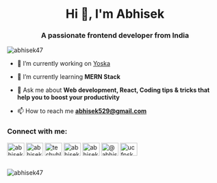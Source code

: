 <!--
**abhisek47/abhisek47** is a ✨ _special_ ✨ repository because its `README.md` (this file) appears on your GitHub profile.

Here are some ideas to get you started:

- 🔭 I’m currently working on ...
- 🌱 I’m currently learning ...
- 👯 I’m looking to collaborate on ...
- 🤔 I’m looking for help with ...
- 💬 Ask me about ...
- 📫 How to reach me: ...
- 😄 Pronouns: ...
- ⚡ Fun fact: ...
-->
<h1 align="center">Hi 👋, I'm Abhisek</h1>
<h3 align="center">A passionate frontend developer from India</h3>

<p align="left"> <img src="https://komarev.com/ghpvc/?username=abhisek47&label=Profile%20views&color=0e75b6&style=flat" alt="abhisek47" /> </p>

- 🔭 I’m currently working on [Yoska](https://www.yoska.in/)

- 🌱 I’m currently learning **MERN Stack**

- 💬 Ask me about **Web development, React, Coding tips & tricks that help you to boost your productivity**

- 📫 How to reach me **abhisek529@gmail.com**

<h3 align="left">Connect with me:</h3>
<p align="left">
<a href="https://dev.to/abhisekpaul" target="blank"><img align="center" src="https://raw.githubusercontent.com/rahuldkjain/github-profile-readme-generator/master/src/images/icons/Social/devto.svg" alt="abhisekpaul" height="30" width="40" /></a>
<a href="https://twitter.com/abhisekpaul__" target="blank"><img align="center" src="https://raw.githubusercontent.com/rahuldkjain/github-profile-readme-generator/master/src/images/icons/Social/twitter.svg" alt="abhisekpaul__" height="30" width="40" /></a>
<a href="https://instagram.com/techyblinder" target="blank"><img align="center" src="https://raw.githubusercontent.com/rahuldkjain/github-profile-readme-generator/master/src/images/icons/Social/instagram.svg" alt="techyblinder" height="30" width="40" /></a>
<a href="https://dribbble.com/abhisek05" target="blank"><img align="center" src="https://raw.githubusercontent.com/rahuldkjain/github-profile-readme-generator/master/src/images/icons/Social/dribbble.svg" alt="abhisek05" height="30" width="40" /></a>
<a href="https://www.behance.net/abhisekpaul" target="blank"><img align="center" src="https://raw.githubusercontent.com/rahuldkjain/github-profile-readme-generator/master/src/images/icons/Social/behance.svg" alt="abhisekpaul" height="30" width="40" /></a>
<a href="https://medium.com/@abhisekpaull__" target="blank"><img align="center" src="https://raw.githubusercontent.com/rahuldkjain/github-profile-readme-generator/master/src/images/icons/Social/medium.svg" alt="@abhisekpaull__" height="30" width="40" /></a>
<a href="https://www.youtube.com/c/ucfpsku9mefzhwftidxd3qaw" target="blank"><img align="center" src="https://raw.githubusercontent.com/rahuldkjain/github-profile-readme-generator/master/src/images/icons/Social/youtube.svg" alt="ucfpsku9mefzhwftidxd3qaw" height="30" width="40" /></a>
</p>
<br />
<div>&nbsp;<img align="left" src="https://github-readme-stats.vercel.app/api?username=abhisek47&show_icons=true&locale=en" alt="abhisek47" /></div>
